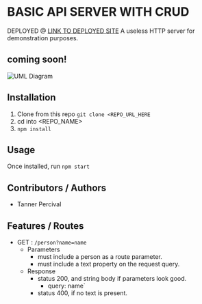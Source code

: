 # BASIC API SERVER WITH CRUD
DEPLOYED @ [LINK TO DEPLOYED SITE](https://basic-express-server-tp.herokuapp.com/person?name=tom)
A useless HTTP server for demonstration purposes.

## coming soon!
![UML Diagram](./assets/uml.png)

## Installation

1. Clone from this repo `git clone <REPO_URL_HERE`
1. cd into <REPO_NAME>
1. `npm install`

## Usage

Once installed, run `npm start`

## Contributors / Authors

- Tanner Percival

## Features / Routes

- GET : `/person?name=name`
  - Parameters
    - must include a person as a route parameter.
    - must include a text property on the request query.
  - Response
    - status 200, and string body if parameters look good.
      - query: name`
    - status 400, if no text is present.
